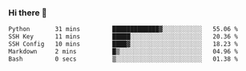 ### Hi there 👋

<!--START_SECTION:waka-->

```txt
Python       31 mins         █████████████▓░░░░░░░░░░░   55.06 %
SSH Key      11 mins         █████░░░░░░░░░░░░░░░░░░░░   20.36 %
SSH Config   10 mins         ████▓░░░░░░░░░░░░░░░░░░░░   18.23 %
Markdown     2 mins          █▒░░░░░░░░░░░░░░░░░░░░░░░   04.96 %
Bash         0 secs          ▒░░░░░░░░░░░░░░░░░░░░░░░░   01.38 %
```

<!--END_SECTION:waka-->
